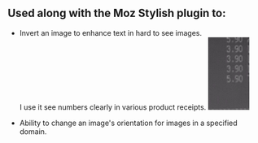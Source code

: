 
Used along with the Moz Stylish plugin to:
--- 
 * Invert an image to enhance text in hard to see images.  
   I use it see numbers clearly in various product receipts. 
	![invert sample](invert.png "invert")

 * Ability to change an image's orientation for images in a specified domain.

